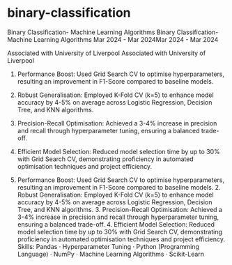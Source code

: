 # binary-classification
Binary Classification- Machine Learning Algorithms
Binary Classification- Machine Learning Algorithms
Mar 2024 - Mar 2024Mar 2024 - Mar 2024

 
Associated with University of Liverpool
Associated with University of Liverpool
1. Performance Boost: Used Grid Search CV to optimise hyperparameters, resulting an improvement in F1-Score compared to baseline models.

2. Robust Generalisation: Employed K-Fold CV (k=5) to enhance model accuracy by 4-5% on average across Logistic Regression, Decision Tree, and KNN algorithms.

3. Precision-Recall Optimisation: Achieved a 3-4% increase in precision and recall through hyperparameter tuning, ensuring a balanced trade-off.

4. Efficient Model Selection: Reduced model selection time by up to 30% with Grid Search CV, demonstrating proficiency in automated optimisation techniques and project efficiency.
1. Performance Boost: Used Grid Search CV to optimise hyperparameters, resulting an improvement in F1-Score compared to baseline models. 2. Robust Generalisation: Employed K-Fold CV (k=5) to enhance model accuracy by 4-5% on average across Logistic Regression, Decision Tree, and KNN algorithms. 3. Precision-Recall Optimisation: Achieved a 3-4% increase in precision and recall through hyperparameter tuning, ensuring a balanced trade-off. 4. Efficient Model Selection: Reduced model selection time by up to 30% with Grid Search CV, demonstrating proficiency in automated optimisation techniques and project efficiency.
Skills: Pandas · Hyperparameter Tuning · Python (Programming Language) · NumPy · Machine Learning Algorithms · Scikit-Learn
